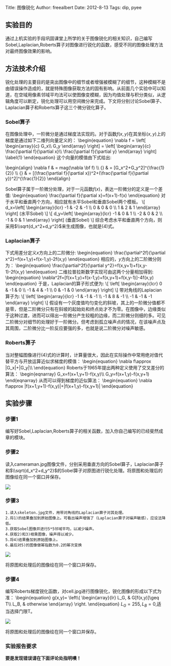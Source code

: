 Title: 图像锐化
Author: freealbert
Date: 2012-8-13
Tags: dip, pyee

## 实验目的
通过上机实验的手段巩固课堂上所学的关于图像锐化的相关知识，自己编写Sobel,Laplacian,Roberts算子对图像进行锐化的函数，感受不同的图像处理方法对最终图像效果的影响。

## 方法技术介绍
锐化处理的主要目的是突出图像中的细节或者增强被模糊了的细节，这种模糊不是由错误操作造成的，就是特殊图像获取方法的固有影响。从前面几个实验中可以知道，在空域用像素邻域平均法可以使图像变模糊，因为均值处理与积分类似，从逻辑角度可以断定，锐化处理可以用空间微分来完成。下文将分别讨论Sobel算子、Laplacian算子和Roberts算子这三个微分锐化算子。

### Sobel算子
在图像处理中，一阶微分是通过梯度法实现的。对于函数$f(x,y)$在其坐标$(x,y)$上的梯度是通过如下二维列向量定义的：
\\begin{equation}
	\\nabla f =
	\\left[
		\\begin{array}{c}
			G_x\\\\
			G_y
		\\end{array}
	\\right]
	=
	\\left[
		\\begin{array}{c}
			\\frac{\\partial f}{\\partial x}\\\\
			\\frac{\\partial f}{\\partial y}
		\\end{array}
	\\right]
	\\label{1}
\\end{equation}
这个向量的模值由下式给出:

\\begin{align}
\\nabla f & = mag(\\nabla \\bf f)  \\\\
{} & = [G_x^2+G_y^2]^{\\frac{1}{2}}  \\\\
{} & = [(\\frac{\\partial f}{\\partial x})^2+(\\frac{\\partial f}{\\partial y})^2]^{\\frac{1}{2}} 
\\end{align}

Sobel算子属于一阶微分处理，对于一元函数$f(x)$，表达一阶微分的定义是一个差值:
\\begin{equation}
	\\frac{\\partial f}{\\partial x}=f(x+1)-f(x)
\\end{equation}
对于水平和垂直两个方向，相应就有水平Sobel和垂直Sobel两个模板。
\\[
	d_x=\\left[
		\\begin{array}{lcr}
			-1 & -2 & -1 \\\\
			 0 & 0 & 0 \\\\
			 1 & 2 & 1
		\\end{array}
	\\right]
	(水平Sobel)
\\]
\\[
	d_y=\\left[
		\\begin{array}{lcr}
			-1 & 0 & 1 \\\\
			-2 & 0 & 2 \\\\
			-1 & 0 & 1
		\\end{array}
	\\right]
	(垂直Sobel)
\\]
综合考虑水平和垂直两个方向，则采用$\\sqrt{d_x^2+d_y^2}$来生成图像，也就是$(4)$式。

### Laplacian算子
下式用差分定义$x$方向上的二阶微分:
\\begin{equation}
	\\frac{\\partial^2f}{\\partial x^2}=f(x+1,y)+f(x-1,y)-2f(x,y)
\\end{equation}
相应的，$y$方向上的二阶微分则为：
\\begin{equation}
	\\frac{\\partial^2f}{\\partial y^2}=f(x,y+1)+f(x,y-1)-2f(x,y)
\\end{equation}
二维拉普拉斯数字实现可由这两个分量相加得到:
\\begin{equation}
	\\nabla^2f=[f(x+1,y)+f(x-1,y)+f(x,y+1)+f(x,y-1)]-4f(x,y)
\\end{equation}
于是，Laplacian的算子形式便为:
\\[
	\\left[
		\\begin{array}{lcr}
			0 & -1 & 0 \\\\
		-1 & 4 & -1 \\\\
			0 & -1 & 0 
		\\end{array}
	\\right]
\\]
带对角线的Laplacian算子为:
\\[
	\\left[
		\\begin{array}{lcr}
			-1 & -1 & -1 \\\\
			-1 &  8 & -1 \\\\
			-1 & -1 & -1
		\\end{array}
	\\right]
\\]
假设有一个灰度值均匀变化的斜坡，其上的一阶微分值都不是零，但是二阶微分只有在斜坡的起始处和终点处才不为零。在图像中，边缘类似于这种过渡，进而可以得出一阶微分产生较粗的边缘，而二阶微分则细的多。可见二阶微分对细节的处理好于一阶微分。但考虑到孤立噪声点的情况，在该噪声点及其周围，二阶微分比一阶反应要强的多，也就是说二阶微分对噪声敏感。

### Roberts算子
当对整幅图像进行$(4)$式的计算时，计算量很大，因此在实际操作中常用绝对值代替平方与开放运算近似求梯度的模值：
\\begin{equation}
	\\nabla f\\approx |G_x|+|G_y|\\\\
\\end{equation}
Roberts于1965年提出两种定义使用了交叉差分的算法：
\\begin{eqnarray}
	G_x=f(x+1,y+1)-f(x,y)\\\\
	G_y=f(x+1,y)-f(x,y+1)
\\end{eqnarray} 从而可以得到梯度的近似算法： 
\\begin{equation} 
	\\nabla f\\approx |f(x+1,y+1)-f(x,y)|+|f(x+1,y)-f(x,y+1)| 
\\end{equation}

## 实验步骤

### 步骤1
编写好Sobel,Laplacian,Roberts算子的相关函数，加入你自己编写的已经斐然成章的模块。

### 步骤2
读入cameraman.jpg图像文件，分别采用垂直方向的Sobel算子，Laplacian算子和$\\sqrt{d_x^2+d_y^2}$的Sobel算子对原图进行锐化处理。将原图和处理后的图像绘在同一个窗口并保存。

![](https://github.com/freealbert/freealbert_photo_1/blob/master/Tech/cameraman.png?raw=true)

### 步骤3
    1.读入skeleton.jpg文件，用带对角线的Laplacian算子对其处理。
    2.将1)的结果叠加到原始图像上。可看出噪声增强了（Laplacian算子对噪声敏感），应设法降低。
    3.获取Sobel图像并进行5*5邻域平均，以减少噪声。
    4.获取2)和3)相乘图像，噪声得以减少。
    5.将4)结果叠加到原始图像上。
    6.最后对5)的图像做幂指数为0.2的幂次变换

![](https://github.com/freealbert/freealbert_photo_1/blob/master/Tech/skeleton.jpg?raw=true)

将原图和处理后的图像绘在同一个窗口并保存。

### 步骤4
编写Roberts梯度锐化函数，对cell.jpg进行图像锐化，锐化图像的形成以下式为准：
\\begin{equation}
	g(x,y)=
	\\left\\{
		\\begin{array}{lr}
			L_G, & G[f(x,y)]\\geq T\\\\
			L_B, & otherwise
		\\end{array}
	\\right.
\\end{equation}
$L_G=255,L_B=0$,适当选择门限T。

![](https://github.com/freealbert/freealbert_photo_1/blob/master/Tech/cell.jpg?raw=true)

将原图和处理后的图像绘在同一个窗口并保存。

### 实验报告要求
**要是发现错误请在下面评论处指明噢！**
